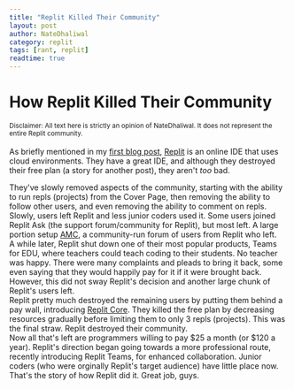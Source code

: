 ```yaml
---
title: "Replit Killed Their Community"
layout: post
author: NateDhaliwal
category: replit
tags: [rant, replit]
readtime: true
---
```


# How Replit Killed Their Community

<sub>Disclaimer: All text here is strictly an opinion of NateDhaliwal. It does not represent the entire Replit community.</sub>
<br><br>
As briefly mentioned in my [first blog post](/NateDhaliwal-s-Blog/2024/12/13/My-First-Post.html), [Replit](https://replit.com) is an online IDE that uses cloud environments. They have a great IDE, and although they destroyed their free plan (a story for another post), they aren't *too* bad. <br>
<!--excerptend-->
They've slowly removed aspects of the community, starting with the ability to run repls (projects) from the Cover Page, then removing the ability to follow other users, and even removing the ability to comment on repls. <br>
Slowly, users left Replit and less junior coders used it. Some users joined Replit Ask (the support forum/community for Replit), but most left. A large portion setup [AMC](https://amcforum.wiki), a community-run forum of users from Replit who left. <br>
A while later, Replit shut down one of their most popular products, Teams for EDU, where teachers could teach coding to their students. No teacher was happy. There were many complaints and pleads to bring it back, some even saying that they would happily pay for it if it were brought back. However, this did not sway Replit's decision and another large chunk of Replit's users left. <br>
Replit pretty much destroyed the remaining users by putting them behind a pay wall, introducing [Replit Core](https://replit.com/replit-core). They killed the free plan by decreasing resources gradually before limiting them to only 3 repls (projects). This was the final straw. Replit destroyed their community. <br>
Now all that's left are programmers willing to pay $25 a month (or $120 a year). Replit's direction began going towards a more professional route, recently introducing Replit Teams, for enhanced collaboration. Junior coders (who were orginally Replit's target audience) have little place now. <br>
That's the story of how Replit did it. Great job, guys.
<!--
Note to self: add story about Replit removing free hosting above.
-->
